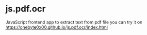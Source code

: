 # js.pdf.ocr
JavaScript frontend app to extract text from pdf file
you can try it on  
https://onebyte0x00.github.io/js.pdf.ocr/index.html
